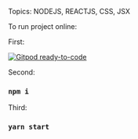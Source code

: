 Topics: NODEJS, REACTJS, CSS, JSX

To run project online:

First:

[![Gitpod ready-to-code](https://img.shields.io/badge/Gitpod-ready--to--code-blue?logo=gitpod)](https://gitpod.io/#https://github.com/gilsonmneto/reactjs-calculator)

Second:

### `npm i`

Third:

### `yarn start`
